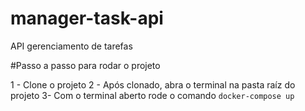 # manager-task-api
 API gerenciamento de tarefas

#Passo a passo para rodar o projeto

1 - Clone o projeto
2 - Após clonado, abra o terminal na pasta raíz do projeto
3-  Com o terminal aberto rode o comando `docker-compose up`
